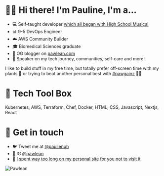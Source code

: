 # 👋🏻 Hi there! I'm Pauline, I'm a...

- 💻 Self-taught developer [which all began with High School Musical](https://www.yorkshirepost.co.uk/news/people/from-high-school-musical-fansites-to-ee-developer-how-pauline-overcame-school-bullies-to-inspire-women-in-technology-1-9960344)
- 📊 9-5 DevOps Engineer
- ☁️ AWS Community Builder
- 🎓 Biomedical Sciences graduate
- 📝 OG blogger on [pawlean.com](https://pawlean.com/)
- 🎤 Speaker on my tech journey, communities, self-care and more!

I like to build stuff in my free time, but totally prefer off-screen time with my plants 🍃 or trying to beat another personal best with [#pawgainz](https://twitter.com/hashtag/pawgainz) 💪🏼

# 🧰 Tech Tool Box
Kubernetes, AWS, Terraform, Chef, Docker, HTML, CSS, Javascript, Nextjs, React

# 💌 Get in touch

- 🐦 Tweet me at [@paulienuh](https://twitter.com/paulienuh)
- 📸 IG [@pawlean](https://instagram.com/pawlean)
- 💜 [I spent way too long on my personal site for you not to visit it](https://paulinenarvas.com)

<img src="https://pawlean.s3.eu-west-2.amazonaws.com/OpenGraphPic2020.png" alt="Pawlean"  />
